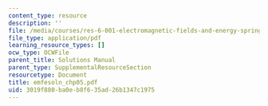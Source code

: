 ```yaml
---
content_type: resource
description: ''
file: /media/courses/res-6-001-electromagnetic-fields-and-energy-spring-2008/3019f880ba0eb8f635ad26b1347c1975_emfesoln_chp05.pdf
file_type: application/pdf
learning_resource_types: []
ocw_type: OCWFile
parent_title: Solutions Manual
parent_type: SupplementalResourceSection
resourcetype: Document
title: emfesoln_chp05.pdf
uid: 3019f880-ba0e-b8f6-35ad-26b1347c1975
---
```

